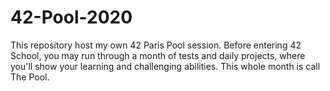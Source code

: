 # 42-Pool-2020

This repository host my own 42 Paris Pool session. 
Before entering 42 School, you may run through a month of tests and daily projects, where you'll show your learning and challenging abilities. 
This whole month is call The Pool.

